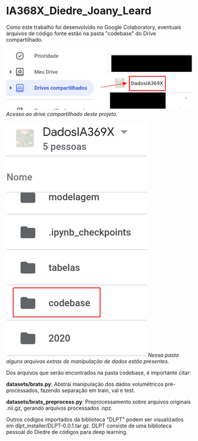 # IA368X_Diedre_Joany_Leard
Como este trabalho foi desenvolvido no Google Colaboratory, eventuais arquivos de código fonte estão na pasta "codebase" do Drive compartilhado.

![drive](/assets/img/accessing_drive.png)
*Acesso ao drive compartilhado deste projeto.*

![codebase](/assets/img/codebase.png)
*Nessa pasta alguns arquivos extras de manipulação de dados estão presentes.*

Dos arquivos que serão encontrados na pasta codebase, é importante citar:

**datasets/brats.py**:  Abstrai manipulação dos dados volumétricos pré-processados, fazendo separação em train, val e test.

**datasets/brats_preprocess.py**:  Preprocessamento sobre arquivos originais .nii.gz, gerando arquivos processados .npz.

Outros códigos importados da biblioteca "DLPT" podem ser visualizados em dlpt_installer/DLPT-0.0.1.tar.gz. DLPT consiste de uma biblioteca pessoal do Diedre de códigos para deep learning.


